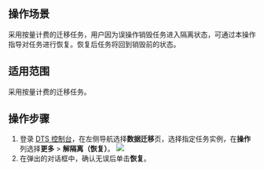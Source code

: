 ## 操作场景

采用按量计费的迁移任务，用户因为误操作销毁任务进入隔离状态，可通过本操作指导对任务进行恢复。恢复后任务将回到销毁前的状态。

## 适用范围

采用按量计费的迁移任务。

## 操作步骤

1. 登录 [DTS 控制台](https://console.cloud.tencent.com/dts/migration)，在左侧导航选择**数据迁移**页，选择指定任务实例，在**操作**列选择**更多** > **解隔离（恢复）**。
![](https://qcloudimg.tencent-cloud.cn/raw/c53f93e142b963aaa5f8e74d2708cd3b.png)
2. 在弹出的对话框中，确认无误后单击**恢复**。
